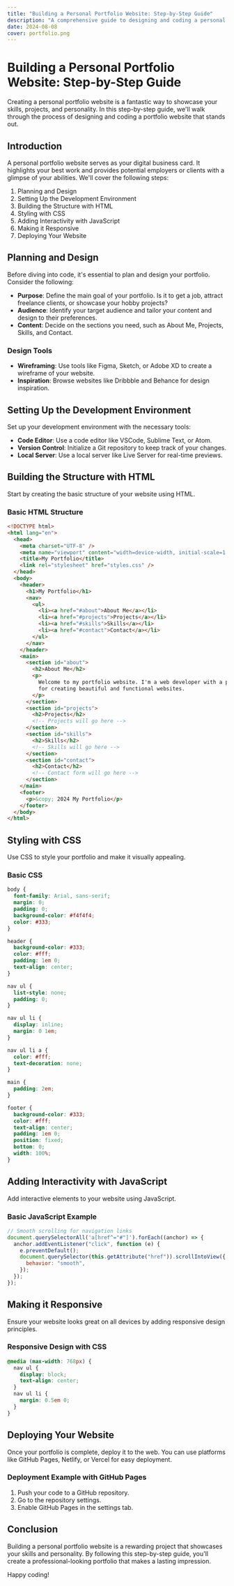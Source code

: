 ```yaml
---
title: "Building a Personal Portfolio Website: Step-by-Step Guide"
description: "A comprehensive guide to designing and coding a personal portfolio website, showcasing different layouts, styles, and interactive elements."
date: 2024-08-08
cover: portfolio.png
---
```


# Building a Personal Portfolio Website: Step-by-Step Guide

Creating a personal portfolio website is a fantastic way to showcase your skills, projects, and personality. In this step-by-step guide, we'll walk through the process of designing and coding a portfolio website that stands out.

## Introduction

A personal portfolio website serves as your digital business card. It highlights your best work and provides potential employers or clients with a glimpse of your abilities. We'll cover the following steps:

1. Planning and Design
2. Setting Up the Development Environment
3. Building the Structure with HTML
4. Styling with CSS
5. Adding Interactivity with JavaScript
6. Making it Responsive
7. Deploying Your Website

## Planning and Design

Before diving into code, it's essential to plan and design your portfolio. Consider the following:

- **Purpose**: Define the main goal of your portfolio. Is it to get a job, attract freelance clients, or showcase your hobby projects?
- **Audience**: Identify your target audience and tailor your content and design to their preferences.
- **Content**: Decide on the sections you need, such as About Me, Projects, Skills, and Contact.

### Design Tools

- **Wireframing**: Use tools like Figma, Sketch, or Adobe XD to create a wireframe of your website.
- **Inspiration**: Browse websites like Dribbble and Behance for design inspiration.

## Setting Up the Development Environment

Set up your development environment with the necessary tools:

- **Code Editor**: Use a code editor like VSCode, Sublime Text, or Atom.
- **Version Control**: Initialize a Git repository to keep track of your changes.
- **Local Server**: Use a local server like Live Server for real-time previews.

## Building the Structure with HTML

Start by creating the basic structure of your website using HTML.

### Basic HTML Structure

```html
<!DOCTYPE html>
<html lang="en">
  <head>
    <meta charset="UTF-8" />
    <meta name="viewport" content="width=device-width, initial-scale=1.0" />
    <title>My Portfolio</title>
    <link rel="stylesheet" href="styles.css" />
  </head>
  <body>
    <header>
      <h1>My Portfolio</h1>
      <nav>
        <ul>
          <li><a href="#about">About Me</a></li>
          <li><a href="#projects">Projects</a></li>
          <li><a href="#skills">Skills</a></li>
          <li><a href="#contact">Contact</a></li>
        </ul>
      </nav>
    </header>
    <main>
      <section id="about">
        <h2>About Me</h2>
        <p>
          Welcome to my portfolio website. I'm a web developer with a passion
          for creating beautiful and functional websites.
        </p>
      </section>
      <section id="projects">
        <h2>Projects</h2>
        <!-- Projects will go here -->
      </section>
      <section id="skills">
        <h2>Skills</h2>
        <!-- Skills will go here -->
      </section>
      <section id="contact">
        <h2>Contact</h2>
        <!-- Contact form will go here -->
      </section>
    </main>
    <footer>
      <p>&copy; 2024 My Portfolio</p>
    </footer>
  </body>
</html>
```

## Styling with CSS

Use CSS to style your portfolio and make it visually appealing.

### Basic CSS

```css
body {
  font-family: Arial, sans-serif;
  margin: 0;
  padding: 0;
  background-color: #f4f4f4;
  color: #333;
}

header {
  background-color: #333;
  color: #fff;
  padding: 1em 0;
  text-align: center;
}

nav ul {
  list-style: none;
  padding: 0;
}

nav ul li {
  display: inline;
  margin: 0 1em;
}

nav ul li a {
  color: #fff;
  text-decoration: none;
}

main {
  padding: 2em;
}

footer {
  background-color: #333;
  color: #fff;
  text-align: center;
  padding: 1em 0;
  position: fixed;
  bottom: 0;
  width: 100%;
}
```

## Adding Interactivity with JavaScript

Add interactive elements to your website using JavaScript.

### Basic JavaScript Example

```javascript
// Smooth scrolling for navigation links
document.querySelectorAll('a[href^="#"]').forEach((anchor) => {
  anchor.addEventListener("click", function (e) {
    e.preventDefault();
    document.querySelector(this.getAttribute("href")).scrollIntoView({
      behavior: "smooth",
    });
  });
});
```

## Making it Responsive

Ensure your website looks great on all devices by adding responsive design principles.

### Responsive Design with CSS

```css
@media (max-width: 768px) {
  nav ul {
    display: block;
    text-align: center;
  }
  nav ul li {
    margin: 0.5em 0;
  }
}
```

## Deploying Your Website

Once your portfolio is complete, deploy it to the web. You can use platforms like GitHub Pages, Netlify, or Vercel for easy deployment.

### Deployment Example with GitHub Pages

1. Push your code to a GitHub repository.
2. Go to the repository settings.
3. Enable GitHub Pages in the settings tab.

## Conclusion

Building a personal portfolio website is a rewarding project that showcases your skills and personality. By following this step-by-step guide, you'll create a professional-looking portfolio that makes a lasting impression.

Happy coding!
